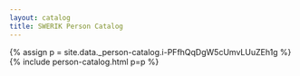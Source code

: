 ```yaml
---
layout: catalog
title: SWERIK Person Catalog
---
```

{% assign p = site.data._person-catalog.i-PFfhQqDgW5cUmvLUuZEh1g %}
{% include person-catalog.html p=p %}

